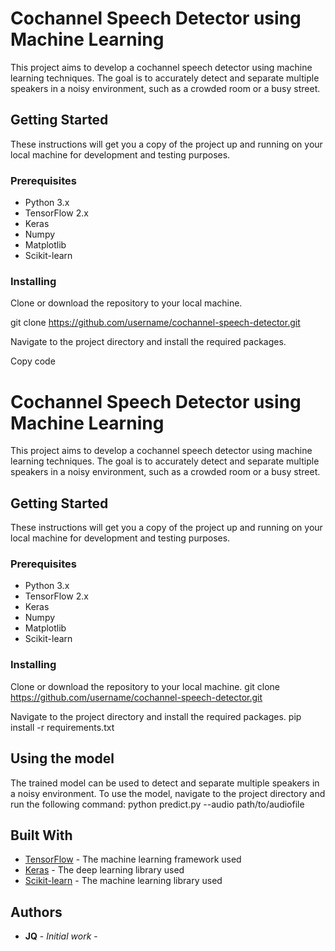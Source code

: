 # Cochannel Speech Detector using Machine Learning

This project aims to develop a cochannel speech detector using machine learning techniques. The goal is to accurately detect and separate multiple speakers in a noisy environment, such as a crowded room or a busy street.

## Getting Started

These instructions will get you a copy of the project up and running on your local machine for development and testing purposes.

### Prerequisites

- Python 3.x
- TensorFlow 2.x
- Keras
- Numpy
- Matplotlib
- Scikit-learn

### Installing

Clone or download the repository to your local machine.

git clone https://github.com/username/cochannel-speech-detector.git


Navigate to the project directory and install the required packages.

Copy code
# Cochannel Speech Detector using Machine Learning

This project aims to develop a cochannel speech detector using machine learning techniques. The goal is to accurately detect and separate multiple speakers in a noisy environment, such as a crowded room or a busy street.

## Getting Started

These instructions will get you a copy of the project up and running on your local machine for development and testing purposes.

### Prerequisites

- Python 3.x
- TensorFlow 2.x
- Keras
- Numpy
- Matplotlib
- Scikit-learn

### Installing

Clone or download the repository to your local machine.
git clone https://github.com/username/cochannel-speech-detector.git

Navigate to the project directory and install the required packages.
pip install -r requirements.txt


## Using the model

The trained model can be used to detect and separate multiple speakers in a noisy environment. To use the model, navigate to the project directory and run the following command:
python predict.py --audio path/to/audiofile


## Built With

* [TensorFlow](https://www.tensorflow.org/) - The machine learning framework used
* [Keras](https://keras.io/) - The deep learning library used
* [Scikit-learn](https://scikit-learn.org/) - The machine learning library used

## Authors

* **JQ** - *Initial work* -

